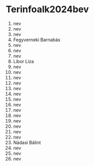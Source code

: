 # Terinfoalk2024bev

1. nev
2. nev
3. nev
4. Fegyverneki Barnabás 
5. nev
6. nev
7. nev
8. Libor Liza
9. nev
10. nev
11. nev
12. nev
13. nev
14. nev
15. nev
16. nev
17. nev
18. nev
19. nev
20. nev
21. nev
22. nev
23. Nádasi Bálint
24. nev
25. nev
26. nev
